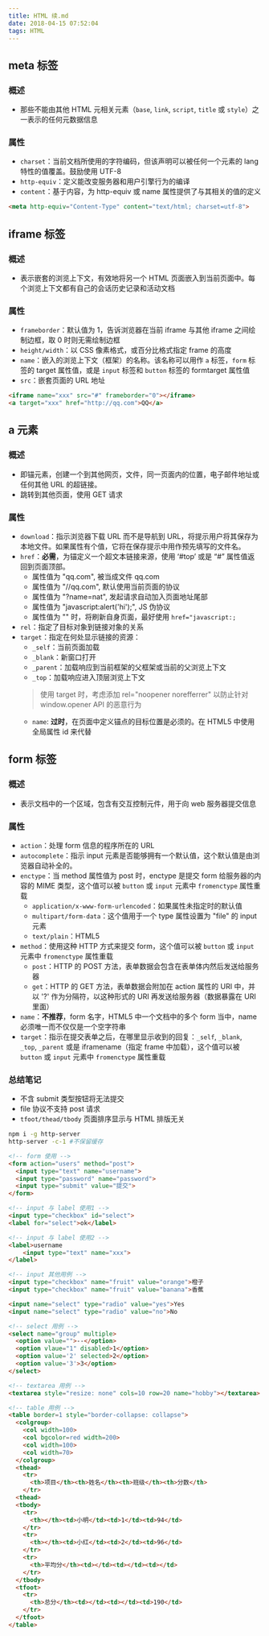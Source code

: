 ```yaml
---
title: HTML 续.md
date: 2018-04-15 07:52:04
tags: HTML
---
```


## meta 标签
### 概述
* 那些不能由其他 HTML 元相关元素（`base`, `link`, `script`, `title` 或 `style`）之一表示的任何元数据信息

### 属性
* `charset`：当前文档所使用的字符编码，但该声明可以被任何一个元素的 lang 特性的值覆盖。鼓励使用 UTF-8
* `http-equiv`：定义能改变服务器和用户引擎行为的编译
* `content`：基于内容，为 http-equiv 或 name 属性提供了与其相关的值的定义

```html
<meta http-equiv="Content-Type" content="text/html; charset=utf-8">
```


## iframe 标签
### 概述
* 表示嵌套的浏览上下文，有效地将另一个 HTML 页面嵌入到当前页面中。每个浏览上下文都有自己的会话历史记录和活动文档

### 属性
* `frameborder`：默认值为 1，告诉浏览器在当前 iframe 与其他 iframe 之间绘制边框，取 0 时则无需绘制边框
* `height/width`：以 CSS 像素格式，或百分比格式指定 frame 的高度
* `name`：嵌入的浏览上下文（框架）的名称。该名称可以用作 `a` 标签，`form` 标签的 target 属性值，或是 `input` 标签和 `button` 标签的 formtarget 属性值
* `src`：嵌套页面的 URL 地址

```html
<iframe name="xxx" src="#" frameborder="0"></iframe>
<a target="xxx" href="http://qq.com">QQ</a>
```

## a 元素
### 概述
* 即锚元素，创建一个到其他网页，文件，同一页面内的位置，电子邮件地址或任何其他 URL 的超链接。
* 跳转到其他页面，使用 GET 请求

### 属性
* `download`：指示浏览器下载 URL 而不是导航到 URL，将提示用户将其保存为本地文件。如果属性有个值，它将在保存提示中用作预先填写的文件名。
* `href`：**必需**，为锚定义一个超文本链接来源，使用 ‘#top’ 或是 “#” 属性值返回到页面顶部。
  - 属性值为 "qq.com", 被当成文件 qq.com
  - 属性值为 "//qq.com", 默认使用当前页面的协议
  - 属性值为 "?name=nat", 发起请求自动加入页面地址尾部
  - 属性值为 "javascript:alert('hi');", JS 伪协议
  - 属性值为 "" 时，将刷新自身页面，最好使用 `href="javascript:;`
* `rel`：指定了目标对象到链接对象的关系
* `target`：指定在何处显示链接的资源：
  - `_self`：当前页面加载
  - `_blank`：新窗口打开
  - `_parent`：加载响应到当前框架的父框架或当前的父浏览上下文
  - `_top`：加载响应进入顶层浏览上下文
  > 使用 target 时，考虑添加 rel="noopener norefferrer" 以防止针对 window.opener API 的恶意行为
  - `name`: **过时**，在页面中定义锚点的目标位置是必须的。在 HTML5 中使用全局属性 id 来代替
 

## form 标签
### 概述
* 表示文档中的一个区域，包含有交互控制元件，用于向 web 服务器提交信息

### 属性
* `action`：处理 form 信息的程序所在的 URL
* `autocomplete`：指示 input 元素是否能够拥有一个默认值，这个默认值是由浏览器自动补全的。
* `enctype`：当 method 属性值为 post 时，enctype 是提交 form 给服务器的内容的 MIME 类型，这个值可以被 `button` 或 `input` 元素中 `fromenctype` 属性重载
  - `application/x-www-form-urlencoded`：如果属性未指定时的默认值
  - `multipart/form-data`：这个值用于一个 type 属性设置为 "file" 的 input 元素
  - `text/plain`：HTML5
* `method`：使用这种 HTTP 方式来提交 form，这个值可以被 `button` 或 `input` 元素中 `fromenctype` 属性重载
  - `post`：HTTP 的 POST 方法，表单数据会包含在表单体内然后发送给服务器
  - `get`：HTTP 的 GET 方法，表单数据会附加在 action 属性的 URI 中，并以 '?' 作为分隔符，以这种形式的 URI 再发送给服务器（数据暴露在 URI 里面）
* `name`：**不推荐**，form 名字，HTML5 中一个文档中的多个 form 当中，name 必须唯一而不仅仅是一个空字符串
* `target`：指示在提交表单之后，在哪里显示收到的回复：`_self`, `_blank`, ` _top`, `_parent` 或是 iframename（指定 frame 中加载），这个值可以被 `button` 或 `input` 元素中 `fromenctype` 属性重载

### 总结笔记
* 不含 submit 类型按钮将无法提交
* file 协议不支持 post 请求
* `tfoot/thead/tbody` 页面排序显示与 HTML 排版无关

```bash
npm i -g http-server
http-server -c-1 #不保留缓存
```

```html
<!-- form 使用 -->
<form action="users" method="post">
  <input type="text" name="username">
  <input type="password" name="password">
  <input type="submit" value="提交">
</form>

<!-- input 与 label 使用1 -->
<input type="checkbox" id="select">
<label for="select">ok</label>

<!-- input 与 label 使用2 -->
<label>username
	<input type="text" name="xxx">
</label>

<!-- input 其他用例 -->
<input type="checkbox" name="fruit" value="orange">橙子
<input type="checkbox" name="fruit" value="banana">香蕉

<input name="select" type="radio" value="yes">Yes
<input name="select" type="radio" value="no">No

<!-- select 用例 -->
<select name="group" multiple>
  <option value="">--</option>
  <option vlaue="1" disabled>1</option>
  <option value='2' selected>2</option>
  <option value='3'>3</option>
</select>

<!-- textarea 用例 -->
<textarea style="resize: none" cols=10 row=20 name="hobby"></textarea>

<!-- table 用例 -->
<table border=1 style="border-collapse: collapse">
  <colgroup>
    <col width=100>
    <col bgcolor=red width=200>
    <col width=100>
    <col width=70>
  </colgroup>
  <thead>
    <tr>
      <th>项目</th><th>姓名</th><th>班级</th><th>分数</th>
    </tr>
  <thead>
  <tbody>
    <tr>
      <th></th><td>小明</td><td>1</td><td>94</td>
    </tr>
    <tr>
      <th></th><td>小红</td><td>2</td><td>96</td>
    </tr>
    <tr>
      <th>平均分</th><td></td><td></td><td></td>
    </tr>
  </tbody>
  <tfoot>
    <tr>
      <th>总分</th><td></td><td></td><td>190</td>
    </tr>
  </tfoot>
</table>
```













